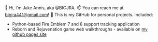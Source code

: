 👋 Hi, I’m Jake Annis, aka @BIGJRA. 📫 You can reach me at bigjra441@gmail.com!
👀 This is my GitHub for personal projects. Included:

- Python-based Fire Emblem 7 and 8 support tracking application
- Reborn and Rejuvenation game web walkthroughs - available on [my github pages site](https://bigjra.github.io)



<!---
BIGJRA/BIGJRA is a ✨ special ✨ repository because its `README.md` (this file) appears on your GitHub profile.
You can click the Preview link to take a look at your changes.
--->
